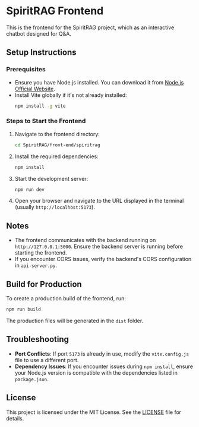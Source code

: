 # SpiritRAG Frontend

This is the frontend for the SpiritRAG project, which as an interactive chatbot designed for Q&A.

## Setup Instructions

### Prerequisites
- Ensure you have Node.js installed. You can download it from [Node.js Official Website](https://nodejs.org/).
- Install Vite globally if it's not already installed:
  ```bash
  npm install -g vite
  ```

### Steps to Start the Frontend

1. Navigate to the frontend directory:
   ```bash
   cd SpiritRAG/front-end/spiritrag
   ```

2. Install the required dependencies:
   ```bash
   npm install
   ```

3. Start the development server:
   ```bash
   npm run dev
   ```

4. Open your browser and navigate to the URL displayed in the terminal (usually `http://localhost:5173`).

## Notes
- The frontend communicates with the backend running on `http://127.0.0.1:5000`. Ensure the backend server is running before starting the frontend.
- If you encounter CORS issues, verify the backend's CORS configuration in `api-server.py`.

## Build for Production
To create a production build of the frontend, run:
```bash
npm run build
```
The production files will be generated in the `dist` folder.

## Troubleshooting
- **Port Conflicts**: If port `5173` is already in use, modify the `vite.config.js` file to use a different port.
- **Dependency Issues**: If you encounter issues during `npm install`, ensure your Node.js version is compatible with the dependencies listed in `package.json`.

## License
This project is licensed under the MIT License. See the [LICENSE](LICENSE) file for details.
